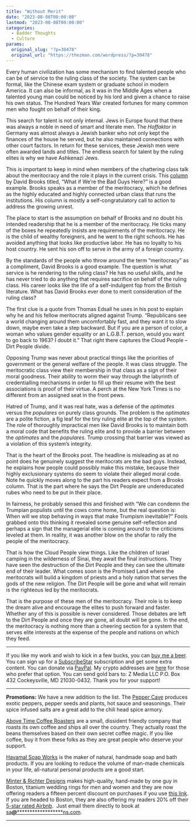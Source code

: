 ```yaml
---
title: "Without Merit"
date: "2023-08-08T00:00:00"
lastmod: "2023-08-08T00:00:00"
categories:
  - Badder Thoughts
  - Culture
params:
  original_slug: "?p=30478"
  original_url: "https://thezman.com/wordpress/?p=30478"
---
```


Every human civilization has some mechanism to find talented people who
can be of service to the ruling class of the society. The system can be
formal, like the Chinese exam system or graduate school in modern
America. It can also be informal, as it was in the Middle Ages when a
talented young man could be noticed by his lord and given a chance to
raise his own status. The Hundred Years War created fortunes for many
common men who fought on behalf of their king.

This search for talent is not only internal. Jews in Europe found that
there was always a noble in need of smart and literate men. The
*Hoffaktor* in Germany was almost always a Jewish banker who not only
kept the finances of the house he served, but he also maintained
connections with other court factors. In return for these services,
these Jewish men were often awarded lands and titles. The endless search
for talent by the ruling elites is why we have Ashkenazi Jews.

This is important to keep in mind when members of the chattering class
talk about the meritocracy and the role it plays in the current crisis.
This <a
href="https://web.archive.org/web/20230802225110/https://www.nytimes.com/2023/08/02/opinion/trump-meritocracy-educated.html"
rel="noopener" target="_blank">column</a> by David Brooks titled, “What
if We’re the Bad Guys Here?” is a good example. Brooks speaks as a
member of the meritocracy, which he defines as the highly educated and
highly connected urban class that runs the institutions. His column is
mostly a self-congratulatory call to action to address the growing
unrest.

The place to start is the assumption on behalf of Brooks and no doubt
his intended readership that he is a member of the meritocracy. He ticks
many of the boxes he repeatedly insists are requirements of the
meritocracy. He is the child of wealthy foreigners, and he went to the
right schools. He has avoided anything that looks like productive labor.
He has no loyalty to his host country. He sent his son off to serve in
the army of a foreign country.

By the standards of the people who throw around the term “meritocracy”
as a compliment, David Brooks is a good example. The question is what
service is he rendering to the ruling class? He has no useful skills,
and he has never tried to do anything that requires sacrifice on behalf
of the ruling class. His career looks like the life of a self-indulgent
fop from the British literature. What has David Brooks ever done to
merit consideration of the ruling class?

The first clue is a quote from Thomas Edsall he uses in his post to
explain why he and his fellow meritocrats aligned against Trump.
“Republicans see a world changing around them uncomfortably fast, and
they want it to slow down, maybe even take a step backward. But if you
are a person of color, a woman who values gender equality or an L.G.B.T.
person, would you want to go back to 1963? I doubt it.” That right there
captures the Cloud People – Dirt People divide.

Opposing Trump was never about practical things like the priorities of
government or the general welfare of the people. It was class struggle.
The meritocratic class view their membership in that class as a sign of
their moral goodness. Their ability to worm their way through the
labyrinth of credentialling mechanisms in order to fill up their resume
with the best associations is proof of their virtue. A perch at the New
York Times is no different from an assigned seat in the front pews.

Hatred of Trump, and it was real hate, was a defense of the *optimates*
versus the *populares* on purely class grounds. The problem is the
*optimates* are a polite fiction, a fig leaf for the tiny ruling elite
at the top of the system. The role of thoroughly impractical men like
David Brooks is to maintain both a moral code that benefits the ruling
elite and to provide a barrier between the *optimates* and the
*populares.* Trump crossing that barrier was viewed as a violation of
this system’s integrity.

That is the heart of the Brooks post. The headline is misleading as at
no point does he genuinely suggest the meritocrats are the bad guys.
Instead, he explains how people could possibly make this mistake,
because their highly exclusionary systems do seem to violate their
alleged moral code. Note he quickly moves along to the part his readers
expect from a Brooks column. That is the part where he says the Dirt
People are undereducated rubes who need to be put in their place.

In fairness, he probably sensed this and finished with “We can condemn
the Trumpian populists until the cows come home, but the real question
is: When will we stop behaving in ways that make Trumpism inevitable?”
Fools grabbed onto this thinking it revealed some genuine
self-reflection and perhaps a sign that the managerial elite is coming
around to the criticisms leveled at them. In reality, it was another
blow on the shofar to rally the people of the meritocracy.

That is how the Cloud People view things. Like the children of Israel
camping in the wilderness of Sinai, they await the final instructions.
They have seen the destruction of the Dirt People and they can see the
ultimate end of their leader. What comes soon is the Promised Land where
the meritocrats will build a kingdom of priests and a holy nation that
serves the gods of the new religion. The Dirt People will be gone and
what will remain is the righteous led by the meritocrats.

That is the purpose of these men of the meritocracy. Their role is to
keep the dream alive and encourage the elites to push forward and
faster. Whether any of this is possible is never considered. Those
debates are left to the Dirt People and once they are gone, all doubt
will be gone. In the end, the meritocracy is nothing more than a
cheering section for a system that serves elite interests at the expense
of the people and nations on which they feed.

------------------------------------------------------------------------

If you like my work and wish to kick in a few bucks, you can
<a href="https://www.buymeacoffee.com/mujolulu" rel="noopener"
target="_blank">buy me a beer</a>. You can sign up for a
<a href="https://www.subscribestar.com/the-z-blog" rel="noopener"
target="_blank">SubscribeStar</a> subscription and get some extra
content. You can donate via <a
href="https://www.paypal.com/donate/?cmd=_s-xclick&amp;hosted_button_id=UDAS2Q8JYA6CN&amp;source=url"
rel="noopener" target="_blank">PayPal</a>. My crypto addresses are
<a href="https://thezman.com/wordpress/?page_id=22713" rel="noopener"
target="_blank">here</a> for those who prefer that option. You can send
gold bars to: Z Media LLC P.O. Box 432 Cockeysville, MD 21030-0432.
Thank you for your support!

------------------------------------------------------------------------

**Promotions:** We have a new addition to the list. The
<a href="https://peppercave.com/shop/ols/products" rel="noopener"
target="_blank">Pepper Cave</a> produces exotic peppers, pepper seeds
and plants, hot sauce and seasonings. Their spice infused salts are a
great add to the chili head spice armory.

<a href="https://abovetimecoffee.com/" rel="noopener"
target="_blank">Above Time Coffee Roasters</a> are a small, dissident
friendly company that roasts its own coffee and ships all over the
country. They actually roast the beans themselves based on their own
secret coffee magic. If you like coffee, buy it from these folks as they
are great people who deserve your support.

<a href="https://havamalsoapworks.com/" rel="noopener"
target="_blank">Havamal Soap Works</a> is the maker of natural, handmade
soap and bath products. If you are looking to reduce the volume of
man-made chemicals in your life, all-natural personal products are a
good start.

<a href="https://www.minterandrichterdesigns.com/"
rel="noreferrer nofollow noopener" target="_blank">Minter &amp; Richter
Designs</a> makes high-quality, hand-made by one guy in Boston, titanium
wedding rings for men and women and they are now offering readers a
fifteen percent discount on purchases if you use
<a href="https://www.minterandrichterdesigns.com/discount/ZMAN"
rel="noreferrer nofollow noopener" target="_blank">this link</a>.
<span class="highlight"><span class="colour"><span class="font"><span class="size">If
you are headed to Boston, they are also offering my readers 20% off
their <a
href="https://www.airbnb.com/users/7988017/listings?user_id=7988017&amp;s=3"
rel="noopener noreferrer" target="_blank">5-star rated Airbnb</a>.  Just
email them directly to book at
<a href="mailto:sa***@*********************ns.com"
data-original-string="M3T8Us5e2Ieqb2sKv0SVOg==cb7rnhHSwO7VA0uG4KIaJhwbfcfnHSVrELnaATCG80h58kHUghiE1TXDGwZcc4wmMPb"><span
class="apbct-email-encoder"
data-original-string="8Vg9sbqySlCm3CnVQ3V1UA==cb7/9MSpppD1K65dXG/BNy7ffuLnBusfniTuYLqVZGuCTnsoN3x7VKf0vYYlD2x43m8"
title="This contact has been encoded by Anti-Spam by CleanTalk. Click to decode. To finish the decoding make sure that JavaScript is enabled in your browser.">sa<span
class="apbct-blur">***</span>@<span
class="apbct-blur">*********************</span>ns.com</span></a>.</span></span></span></span>

------------------------------------------------------------------------
